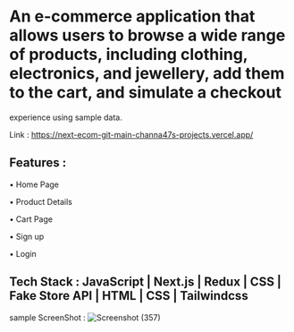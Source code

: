 # An e-commerce application that allows users to browse a wide range of products, including clothing, electronics, and jewellery, add them to the cart, and simulate a checkout 
   experience using sample data.


Link : https://next-ecom-git-main-channa47s-projects.vercel.app/

## Features : 
 • Home Page 

• Product Details 

• Cart Page 

• Sign up 

• Login 

## Tech Stack  : JavaScript | Next.js | Redux | CSS | Fake Store API | HTML | CSS | Tailwindcss

sample ScreenShot : 
![Screenshot (357)](https://channa47.github.io/images/next-ecom.png)
